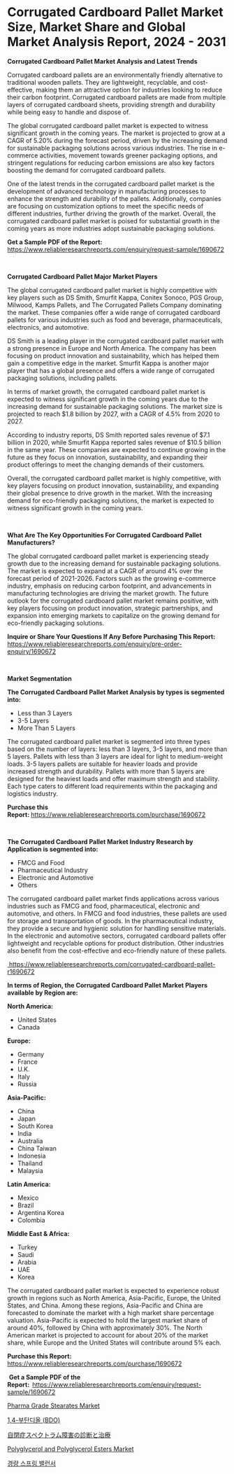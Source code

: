 <p><h1>Corrugated Cardboard Pallet Market Size, Market Share and Global Market Analysis Report, 2024 - 2031</h1></p><p><strong>Corrugated Cardboard Pallet Market Analysis and Latest Trends</strong></p>
<p><p>Corrugated cardboard pallets are an environmentally friendly alternative to traditional wooden pallets. They are lightweight, recyclable, and cost-effective, making them an attractive option for industries looking to reduce their carbon footprint. Corrugated cardboard pallets are made from multiple layers of corrugated cardboard sheets, providing strength and durability while being easy to handle and dispose of.</p><p>The global corrugated cardboard pallet market is expected to witness significant growth in the coming years. The market is projected to grow at a CAGR of 5.20% during the forecast period, driven by the increasing demand for sustainable packaging solutions across various industries. The rise in e-commerce activities, movement towards greener packaging options, and stringent regulations for reducing carbon emissions are also key factors boosting the demand for corrugated cardboard pallets.</p><p>One of the latest trends in the corrugated cardboard pallet market is the development of advanced technology in manufacturing processes to enhance the strength and durability of the pallets. Additionally, companies are focusing on customization options to meet the specific needs of different industries, further driving the growth of the market. Overall, the corrugated cardboard pallet market is poised for substantial growth in the coming years as more industries adopt sustainable packaging solutions.</p></p>
<p><strong>Get a Sample PDF of the Report:&nbsp;</strong> <a href="https://www.reliableresearchreports.com/enquiry/request-sample/1690672">https://www.reliableresearchreports.com/enquiry/request-sample/1690672</a></p>
<p>&nbsp;</p>
<p><strong>Corrugated Cardboard Pallet Major Market Players</strong></p>
<p><p>The global corrugated cardboard pallet market is highly competitive with key players such as DS Smith, Smurfit Kappa, Conitex Sonoco, PGS Group, Milwood, Kamps Pallets, and The Corrugated Pallets Company dominating the market. These companies offer a wide range of corrugated cardboard pallets for various industries such as food and beverage, pharmaceuticals, electronics, and automotive.</p><p>DS Smith is a leading player in the corrugated cardboard pallet market with a strong presence in Europe and North America. The company has been focusing on product innovation and sustainability, which has helped them gain a competitive edge in the market. Smurfit Kappa is another major player that has a global presence and offers a wide range of corrugated packaging solutions, including pallets.</p><p>In terms of market growth, the corrugated cardboard pallet market is expected to witness significant growth in the coming years due to the increasing demand for sustainable packaging solutions. The market size is projected to reach $1.8 billion by 2027, with a CAGR of 4.5% from 2020 to 2027.</p><p>According to industry reports, DS Smith reported sales revenue of $7.1 billion in 2020, while Smurfit Kappa reported sales revenue of $10.5 billion in the same year. These companies are expected to continue growing in the future as they focus on innovation, sustainability, and expanding their product offerings to meet the changing demands of their customers.</p><p>Overall, the corrugated cardboard pallet market is highly competitive, with key players focusing on product innovation, sustainability, and expanding their global presence to drive growth in the market. With the increasing demand for eco-friendly packaging solutions, the market is expected to witness significant growth in the coming years.</p></p>
<p>&nbsp;</p>
<p><strong>What Are The Key Opportunities For Corrugated Cardboard Pallet Manufacturers?</strong></p>
<p><p>The global corrugated cardboard pallet market is experiencing steady growth due to the increasing demand for sustainable packaging solutions. The market is expected to expand at a CAGR of around 4% over the forecast period of 2021-2026. Factors such as the growing e-commerce industry, emphasis on reducing carbon footprint, and advancements in manufacturing technologies are driving the market growth. The future outlook for the corrugated cardboard pallet market remains positive, with key players focusing on product innovation, strategic partnerships, and expansion into emerging markets to capitalize on the growing demand for eco-friendly packaging solutions.</p></p>
<p><strong>Inquire or Share Your Questions If Any Before Purchasing This Report:</strong> <a href="https://www.reliableresearchreports.com/enquiry/pre-order-enquiry/1690672">https://www.reliableresearchreports.com/enquiry/pre-order-enquiry/1690672</a></p>
<p>&nbsp;</p>
<p><strong>Market Segmentation</strong></p>
<p><strong>The Corrugated Cardboard Pallet Market Analysis by types is segmented into:</strong></p>
<p><ul><li>Less than 3 Layers</li><li>3-5 Layers</li><li>More Than 5 Layers</li></ul></p>
<p><p>The corrugated cardboard pallet market is segmented into three types based on the number of layers: less than 3 layers, 3-5 layers, and more than 5 layers. Pallets with less than 3 layers are ideal for light to medium-weight loads. 3-5 layers pallets are suitable for heavier loads and provide increased strength and durability. Pallets with more than 5 layers are designed for the heaviest loads and offer maximum strength and stability. Each type caters to different load requirements within the packaging and logistics industry.</p></p>
<p><strong>Purchase this Report:&nbsp;</strong><a href="https://www.reliableresearchreports.com/purchase/1690672">https://www.reliableresearchreports.com/purchase/1690672</a></p>
<p>&nbsp;</p>
<p><strong>The Corrugated Cardboard Pallet Market Industry Research by Application is segmented into:</strong></p>
<p><ul><li>FMCG and Food</li><li>Pharmaceutical Industry</li><li>Electronic and Automotive</li><li>Others</li></ul></p>
<p><p>The corrugated cardboard pallet market finds applications across various industries such as FMCG and food, pharmaceutical, electronic and automotive, and others. In FMCG and food industries, these pallets are used for storage and transportation of goods. In the pharmaceutical industry, they provide a secure and hygienic solution for handling sensitive materials. In the electronic and automotive sectors, corrugated cardboard pallets offer lightweight and recyclable options for product distribution. Other industries also benefit from the cost-effective and eco-friendly nature of these pallets.</p></p>
<p><a href="https://www.reliableresearchreports.com/corrugated-cardboard-pallet-r1690672">&nbsp;https://www.reliableresearchreports.com/corrugated-cardboard-pallet-r1690672</a></p>
<p><strong>In terms of Region, the Corrugated Cardboard Pallet Market Players available by Region are:</strong></p>
<p>
    <p> <strong> North America: </strong>
        <ul>
            <li>United States</li>
            <li>Canada</li>
        </ul>
        </p> 
    <p> <strong> Europe: </strong>
        <ul>
            <li>Germany</li>
            <li>France</li>
            <li>U.K.</li>
            <li>Italy</li>
            <li>Russia</li>
        </ul>
        </p> 
    <p> <strong> Asia-Pacific: </strong>
        <ul>
            <li>China</li>
            <li>Japan</li>
            <li>South Korea</li>
            <li>India</li>
            <li>Australia</li>
            <li>China Taiwan</li>
            <li>Indonesia</li>
            <li>Thailand</li>
            <li>Malaysia</li>
        </ul>
        </p> 
    <p> <strong> Latin America: </strong>
        <ul>
            <li>Mexico</li>
            <li>Brazil</li>
            <li>Argentina Korea</li>
            <li>Colombia</li>
        </ul>
        </p> 
    <p> <strong> Middle East & Africa: </strong>
        <ul>
            <li>Turkey</li>
            <li>Saudi</li>
            <li>Arabia</li>
            <li>UAE</li>
            <li>Korea</li>
        </ul>
    </p>
    </p>
<p><p>The corrugated cardboard pallet market is expected to experience robust growth in regions such as North America, Asia-Pacific, Europe, the United States, and China. Among these regions, Asia-Pacific and China are forecasted to dominate the market with a high market share percentage valuation. Asia-Pacific is expected to hold the largest market share of around 40%, followed by China with approximately 30%. The North American market is projected to account for about 20% of the market share, while Europe and the United States will contribute around 5% each.</p></p>
<p><strong>Purchase this Report: </strong><a href="https://www.reliableresearchreports.com/purchase/1690672">https://www.reliableresearchreports.com/purchase/1690672</a></p>
<p>&nbsp;<strong>Get a Sample PDF of the Report:&nbsp;&nbsp;</strong><a href="https://www.reliableresearchreports.com/enquiry/request-sample/1690672">https://www.reliableresearchreports.com/enquiry/request-sample/1690672</a></p>
<p><strong></strong></p>
<p><p><a href="https://github.com/bobicer/Market-Research-Report-List-3/blob/main/pharma-grade-stearates-market.md">Pharma Grade Stearates Market</a></p><p><a href="https://github.com/fatmarawatan39/Market-Research-Report-List-1/blob/main/7154240146420.md">1,4-부탄디올 (BDO)</a></p><p><a href="https://medium.com/@valentinemike02/%E8%87%AA%E9%96%89%E7%97%87%E3%82%B9%E3%83%9A%E3%82%AF%E3%83%88%E3%83%A9%E3%83%A0%E9%9A%9C%E5%AE%B3%E3%81%AE%E8%A8%BA%E6%96%AD%E3%81%A8%E6%B2%BB%E7%99%82%E5%B8%82%E5%A0%B4%E3%81%AE%E3%82%B5%E3%82%A4%E3%82%BA%E3%81%8A%E3%82%88%E3%81%B3%E3%82%B7%E3%82%A7%E3%82%A2%E5%88%86%E6%9E%90-%E6%88%90%E9%95%B7%E3%83%88%E3%83%AC%E3%83%B3%E3%83%89%E3%81%A82024%E5%B9%B4%E3%81%8B%E3%82%892031%E5%B9%B4%E3%81%BE%E3%81%A7%E3%81%AE%E4%BA%88%E6%B8%AC-0499f192e06e">自閉症スペクトラム障害の診断と治療</a></p><p><a href="https://github.com/globismark/Market-Research-Report-List-4/blob/main/polyglycerol-and-polyglycerol-esters-market.md">Polyglycerol and Polyglycerol Esters Market</a></p><p><a href="https://medium.com/@glovannamccray2013/%EA%B8%80%EB%A1%9C%EB%B2%8C-%EA%B2%BD%EB%9F%89-%EC%9A%A9%EB%9F%89-%EC%8A%A4%ED%94%84%EB%A7%81-%EB%B0%B8%EB%9F%B0%EC%84%9C-%EC%8B%9C%EC%9E%A5%EC%9D%98-%ED%8F%AC%EA%B4%84%EC%A0%81-%EB%B6%84%EC%84%9D-%EC%84%B1%EC%9E%A5-%EB%8F%99%ED%96%A5-%EB%B0%8F-%EC%8B%9C%EC%9E%A5-%EC%98%88%EC%B8%A1-2024-2031-e06a252d11f4">경량 스프링 밸런서</a></p></p>